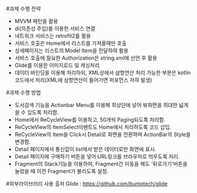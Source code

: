 #과제 수행 전략
 - MVVM 패턴을 활용
 - di(의존성 주입)를 이용한 서비스 연결
 - 네트워크 서비스는 retrofit2를 활용
 - 서비스 호출은 Home에서 리스트를 가져올때만 호출
 - 상세페이지는 리스트의 Model Item을 전달하여 활용
 - 서비스 호출에 필요한 Authorization은 string.xml에 선언 후 활용
 - Glide를 이용한 이미지로드 및 캐싱처리
 - 데이터 바인딩을 이용해 처리하되, XML상에서 삼항연산 처리 가능한 부분은 kotlin코드에서 처리(XML에 삼항연산이 들어가면 퍼포먼스 저하 발생)

#과제 수행 방법
 - 도서검색 기능을 Actionbar Menu를 이용해 최상단에 넣어 뷰화면을 최대한 넓게 쓸 수 있도록 처리함.
 - Home에서 ReCycleView를 이용하고, 50개씩 Paging되도록 처리함.
 - ReCycleView의 ItemSelect이벤트도 Home에서 처리하도록 코드 삽입.
 - ReCycleView의 Item을 Click시 Detail로 화면을 전환하며 ActionBar의 Style을 변경함.
 - Detail 페이지에서 통신없이 list에서 받은 데이터로만 화면에 표시.
 - Detail 페이지에 구매하기 버튼을 넣어 URL링크를 브라우저로 띄우도록 처리.
 - Fragment의 Stack기능을 이용하여, Fragment간 이동을 해도 '뒤로가기'버튼을 눌렀을 때 이전 Fragment가 불리도록 설정.


#외부라이브러리 사용 출처
Glide : https://github.com/bumptech/glide